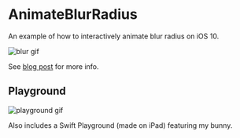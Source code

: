 # AnimateBlurRadius
An example of how to interactively animate blur radius on iOS 10.

![blur gif](https://github.com/fichek/AnimateBlurRadius/blob/master/blur.gif)

See [blog post](http://fichek.com/blog/animating-blur-radius/) for more info.


## Playground
![playground gif](https://github.com/fichek/AnimateBlurRadius/blob/master/playground.gif)

Also includes a Swift Playground (made on iPad) featuring my bunny.
